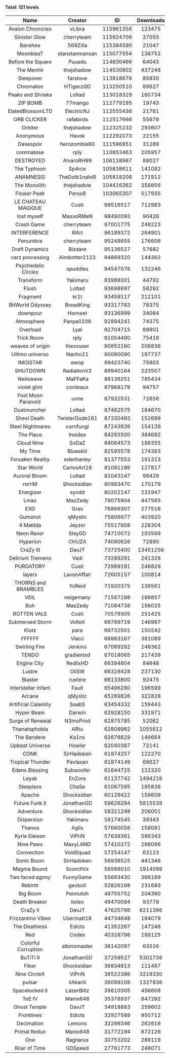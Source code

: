 #### Total: 121 levels

| Name | Creator | ID | Downloads | Likes |
|:---:|:---:|:---:|:---:|:---:|
| Avalon Chronicles | vLibra | 115961356 | 123475 | 3414
| Sinister Glow | cherryteam | 115924709 | 37050 | 1501
| Banshee | 569Zilla | 115384590 | 21047 | 858
| MoonblasT | stanstanmansan | 115077554 | 138752 | 4437
| Before the Square | Puueds | 114830466 | 64043 | 2064
| The Menhir | thejshadow | 114530802 | 437248 | 15263
| Sleepover | farstove | 113818676 | 85930 | 4002
| Chromaton | HTigerzGD | 113250510 | 89627 | 3220
| Peaks and Shrieks | Loltad | 113018329 | 160734 | 5970
| ZIP BOMB | 77mango | 112779195 | 19743 | 739
| ElatedBlossomLTD | ElectricNJ | 112555436 | 21761 | 756
| ORB CLICKER | rafabirds | 112517666 | 55679 | 2472
| Orbiter | thejshadow | 112325232 | 293607 | 8489
| Anonymous | Havok | 112292073 | 22155 | 864
| Desespoir | herozombie80 | 111596851 | 31289 | 1922
| commatose | rply | 110653463 | 205957 | 10524
| DESTROYED | AlvaroRH99 | 106118967 | 88027 | 2757
| The Typhoon | Sp4rce | 105838611 | 141082 | 5552
| ANAMNESIS | TheDolb1natoR | 105818208 | 171912 | 9011
| The Monolith | thejshadow | 104416362 | 358856 | 8788
| Flower Peak | Perox8 | 103065307 | 517935 | 15542
| LE CHATEAU MAGIQUE | Custi | 99516517 | 712983 | 23126
| lost myself | MaxxoRMeN | 98490093 | 90426 | 5004
| Crash Game | cherryteam | 97001775 | 249223 | 12812
| INTERFERENCE | Rifct | 96189372 | 264901 | 9809
| Penumbra | cherryteam | 95248655 | 176606 | 9529
| Draft Dynamics | Bizaare | 95136527 | 57682 | 3267
| carz processing | Aimbotter2123 | 94869320 | 144362 | 4177
| Psychedelic Circles | spuddles | 94547076 | 132246 | 5494
| Transform | Yakimaru | 93988001 | 44792 | 1956
| Flush | Loltad | 93698697 | 58292 | 2733
| Fragment | kr1t | 93459117 | 212101 | 6736
| BitWorld Odyssey | BreadKing | 93317783 | 78375 | 4747
| downpour | Horneet | 93136999 | 34084 | 1946
| Atmosphere | Panya0208 | 92894241 | 74375 | 4917
| Overload | Lyal | 92704715 | 89901 | 4929
| Trick Room | rply | 91054490 | 75416 | 3390
| weaves of origin  | thexxuser | 90852190 | 208836 | 7452
| Ultimo universo | Nacho21 | 90090090 | 197737 | 11774
| IMOISTAR | ewop | 89423740 | 75903 | 3782
| SHUTDOWN | RadiationV2 | 88940164 | 223507 | 8578
| Neliswave | MaFFaKa | 88136251 | 785434 | 36126
| violet glint | cordeaux | 87968179 | 94757 | 3929
| Fool Moon Paranoid | unne | 87932531 | 72656 | 3428
| Dustmuncher | Loltad | 87462575 | 184670 | 7186
| Sheol Death | TwisterDude161 | 87330493 | 152699 | 5668
| Steel Nightmares | cornfungi | 87243839 | 154139 | 6293
| The  Place | Insidee | 84265500 | 384692 | 10421
| Cloud Nine | SoDaZ | 84064573 | 188355 | 6942
| My Time | Blueskiii | 82595578 | 174393 | 10399
| Forsaken Reality | edenharley | 81377553 | 191313 | 8436
| Star World | CarlosArt16 | 81091186 | 127817 | 6885
| Auroral Bloom | Loltad | 81043147 | 98429 | 5678
| rorriM | Shocksidian | 80983470 | 170179 | 7565
| Energizer | syndd | 80202147 | 231947 | 12808
| Lmao | MazZedy | 79075904 | 447565 | 23862
| EXG | Grax | 76866307 | 277516 | 14045
| Gumshot | qMystic | 75806677 | 403920 | 21729
| 4 Matilda | Jeyzor | 75517608 | 228304 | 10548
| Neon Raver | SleyGD | 74710072 | 193566 | 7878
| Hyperion | CHUZA | 74090626 | 72890 | 3966
| CraZy III | DavJT | 73725400 | 13451256 | 712927
| Delirium Tremens | Vadi | 73289291 | 241328 | 12385
| PURGATORY | Custi | 72969191 | 248829 | 11771
| layers | LavonAffair | 72605157 | 100814 | 4737
| THORNS and BRAMBLES | YoReid | 71920375 | 139561 | 7390
| VEIL | neigemany | 71567198 | 189857 | 8885
| Buh | MazZedy | 71084738 | 156025 | 9313
| ROTTEN VALE | Custi | 70579305 | 251425 | 11257
| Submersed Storm |  VolteX | 69789719 | 146997 | 7108
| Klutz | para | 69732501 | 150242 | 7276
| FFFFFF | Vlacc | 68983167 | 381089 | 16713
| Swirling Fire | Jenkins | 67069282 | 148362 | 7334
| TENDO | gradientxd | 67018065 | 217439 | 14100
| Engine City | RedlixHD | 66394604 | 84648 | 5280
| Lustre | OliSW | 66328428 | 237130 | 6906
| Blaster | rustere | 66133800 | 92475 | 3754
| Interstellar Infant | Fault | 65496280 | 196599 | 14249
| Arcane | qMystic | 65269826 | 322828 | 24499
| Artificial Calamity | SaabS | 63454332 | 159443 | 5052
| Hyper Beam | Darwin | 62928150 | 331971 | 9829
| Surge of Renewal | N3moProd | 62875785 | 52062 | 3257
| Thanatophobia | ARtu | 62809982 | 1055612 | 61788
| The Bandere | Ka1ns | 62676629 | 149664 | 5242
| Upbeat Universe | Howler | 62040387 | 72141 | 4022
| CONK | SirHadoken | 61974257 | 122270 | 4995
| Tropical Thunder | Pavlaxan | 61974149 | 68627 | 4003
| Edens Blessing | Subwoofer | 61644725 | 122320 | 6727
| Leyak | EnZore | 61137742 | 1494216 | 87391
| Sleepless | ChaSe | 61067595 | 195836 | 11487
| Apache | Shocksidian | 60129422 | 159609 | 7616
| Future Funk II | JonathanGD | 59626284 | 5815539 | 284881
| Adventure | Shocksidian | 58321249 | 206001 | 7322
| Dispersion | Yakimaru | 58174545 | 39343 | 2134
| Thanos | Agils | 57660056 | 158091 | 9959
| Kyrie Eleison | ViPriN | 57638361 | 586343 | 25178
| Nine Paws | MaxyLAND | 57410372 | 288096 | 17236
| Convection | VoidSquad | 57254147 | 63123 | 3021
| Sonic Boom | SirHadoken | 56936525 | 441346 | 13768
| Magma Bound | ScorchVx | 56568010 | 1914099 | 124302
| Two faced agony | FunnyGame | 55693430 | 366189 | 17471
| Rebirth | gecko0 | 52826168 | 231693 | 15226
| Big Boom | Pennutoh | 49755752 | 204390 | 12840
| Death Breaker | lioleo | 49470094 | 93778 | 4268
| CraZy II | DavJT | 47620786 | 6211396 | 303551
| Frizzantino Vibes | Usermatt18 | 44734648 | 194079 | 13239
| The Deathless | Edicts | 41352267 | 147248 | 10066
| Red | Codex | 40328796 | 188125 | 11949
| Colorful Corruption | albinomaster | 38142097 | 63526 | 2667
| BuTiTi II | JonathanGD | 37259527 | 5302738 | 278158
| Fiber | Shocksidian | 36834813 | 111487 | 9094
| Nine CircleX | ViPriN | 36522386 | 3219330 | 134420
| pulsar | iIAkariIi | 36099108 | 1327836 | 156132
| Spacelocked II | LazerBlitz | 35610305 | 456608 | 31523
| ToE IV  | Manix648 | 35378937 | 847292 | 50025
| Ghost Temple | DavJT | 34918883 | 259602 | 16151
| Frontlines | Edicts | 32927589 | 950712 | 57841
| Decimation | Lemons | 32298346 | 262616 | 20242
| Primal Redux | Manix648 | 31772194 | 872126 | 61650
| One | Ragnarus | 30753202 | 289119 | 23378
| Roar of Time | GDSpeed | 27781773 | 248071 | 18708
